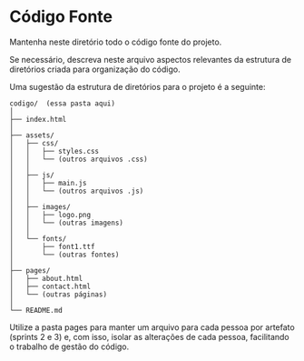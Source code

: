 # Código Fonte

Mantenha neste diretório todo o código fonte do projeto.

Se necessário, descreva neste arquivo aspectos relevantes da estrutura de diretórios criada para organização do código.

Uma sugestão da estrutura de diretórios para o projeto é a seguinte:

```plaintext
codigo/  (essa pasta aqui)
│
├── index.html
│
├── assets/
│   ├── css/
│   │   ├── styles.css
│   │   └── (outros arquivos .css)
│   │
│   ├── js/
│   │   ├── main.js
│   │   └── (outros arquivos .js)
│   │
│   ├── images/
│   │   ├── logo.png
│   │   └── (outras imagens)
│   │
│   └── fonts/
│       ├── font1.ttf
│       └── (outras fontes)
│
├── pages/
│   ├── about.html
│   ├── contact.html
│   └── (outras páginas)
│
└── README.md
```

Utilize a pasta pages para manter um arquivo para cada pessoa por artefato (sprints 2 e 3) e, com isso, isolar as alterações de cada pessoa, facilitando o trabalho de gestão do código.
